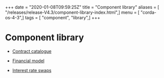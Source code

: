 +++
date = "2020-01-08T09:59:25Z"
title = "Component library"
aliases = [ "/releases/release-V4.3/component-library-index.html",]
menu = [ "corda-os-4-3",]
tags = [ "component", "library",]
+++


# Component library


* [Contract catalogue](contract-catalogue.md)

* [Financial model](financial-model.md)

* [Interest rate swaps](contract-irs.md)



